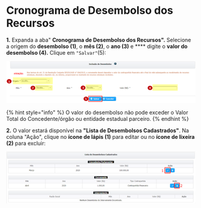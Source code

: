 # Cronograma de Desembolso dos Recursos

**1.** Expanda a aba" **Cronograma de Desembolso dos Recursos".** Selecione a origem do **desembolso (1)**, o **mês (2)**, o **ano (3)** e **** digite o **valor do desembolso (4).** Clique em `"Salvar"`(5):

![](<../../../.gitbook/assets/image (60) (1).png>)

{% hint style="info" %}
O valor do desembolso não pode exceder o Valor Total do Concedente/órgão ou entidade estadual parceiro.
{% endhint %}

**2.** O valor estará disponível na **"Lista de Desembolsos Cadastrados"**. Na coluna "Ação", clique no **ícone de lápis (1)** para editar ou no **ícone de lixeira (2)** para excluir:

![](<../../../.gitbook/assets/image (5).png>)
